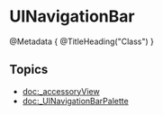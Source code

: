 # UINavigationBar

@Metadata {
    @TitleHeading("Class")
}

## Topics

- <doc:_accessoryView>
- <doc:_UINavigationBarPalette>
